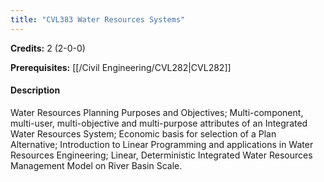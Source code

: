 ```yaml
---
title: "CVL383 Water Resources Systems"
---
```

**Credits:** 2 (2-0-0)

**Prerequisites:** [[/Civil Engineering/CVL282|CVL282]]

#### Description
Water Resources Planning Purposes and Objectives; Multi-component, multi-user, multi-objective and multi-purpose attributes of an Integrated Water Resources System; Economic basis for selection of a Plan Alternative; Introduction to Linear Programming and applications in Water Resources Engineering; Linear, Deterministic Integrated Water Resources Management Model on River Basin Scale.